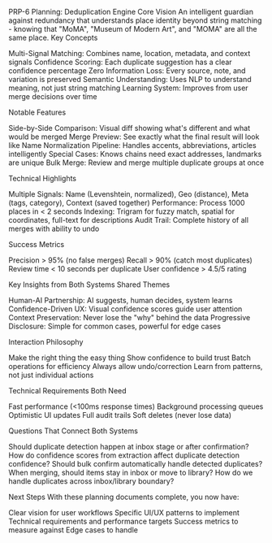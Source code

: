 PRP-6 Planning: Deduplication Engine
Core Vision
An intelligent guardian against redundancy that understands place identity beyond string matching - knowing that "MoMA", "Museum of Modern Art", and "MOMA" are all the same place.
Key Concepts

Multi-Signal Matching: Combines name, location, metadata, and context signals
Confidence Scoring: Each duplicate suggestion has a clear confidence percentage
Zero Information Loss: Every source, note, and variation is preserved
Semantic Understanding: Uses NLP to understand meaning, not just string matching
Learning System: Improves from user merge decisions over time

Notable Features

Side-by-Side Comparison: Visual diff showing what's different and what would be merged
Merge Preview: See exactly what the final result will look like
Name Normalization Pipeline: Handles accents, abbreviations, articles intelligently
Special Cases: Knows chains need exact addresses, landmarks are unique
Bulk Merge: Review and merge multiple duplicate groups at once

Technical Highlights

Multiple Signals: Name (Levenshtein, normalized), Geo (distance), Meta (tags, category), Context (saved together)
Performance: Process 1000 places in < 2 seconds
Indexing: Trigram for fuzzy match, spatial for coordinates, full-text for descriptions
Audit Trail: Complete history of all merges with ability to undo

Success Metrics

Precision > 95% (no false merges)
Recall > 90% (catch most duplicates)
Review time < 10 seconds per duplicate
User confidence > 4.5/5 rating


Key Insights from Both Systems
Shared Themes

Human-AI Partnership: AI suggests, human decides, system learns
Confidence-Driven UX: Visual confidence scores guide user attention
Context Preservation: Never lose the "why" behind the data
Progressive Disclosure: Simple for common cases, powerful for edge cases

Interaction Philosophy

Make the right thing the easy thing
Show confidence to build trust
Batch operations for efficiency
Always allow undo/correction
Learn from patterns, not just individual actions

Technical Requirements Both Need

Fast performance (<100ms response times)
Background processing queues
Optimistic UI updates
Full audit trails
Soft deletes (never lose data)

Questions That Connect Both Systems

Should duplicate detection happen at inbox stage or after confirmation?
How do confidence scores from extraction affect duplicate detection confidence?
Should bulk confirm automatically handle detected duplicates?
When merging, should items stay in inbox or move to library?
How do we handle duplicates across inbox/library boundary?

Next Steps
With these planning documents complete, you now have:

Clear vision for user workflows
Specific UI/UX patterns to implement
Technical requirements and performance targets
Success metrics to measure against
Edge cases to handle